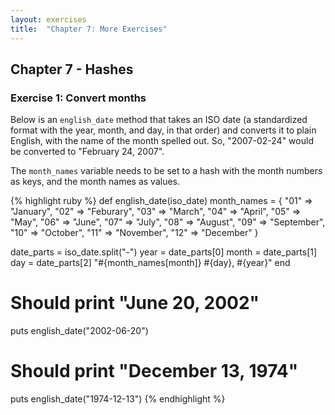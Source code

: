 ```yaml
---
layout: exercises
title:  "Chapter 7: More Exercises"
---
```


## Chapter 7 - Hashes

### Exercise 1: Convert months

Below is an `english_date` method that takes an ISO date (a standardized format with the year, month, and day, in that order) and converts it to plain English, with the name of the month spelled out. So, "2007-02-24" would be converted to "February 24, 2007".

The `month_names` variable needs to be set to a hash with the month numbers as keys, and the month names as values.

{% highlight ruby %}
def english_date(iso_date)
  month_names = {
    "01" => "January",
    "02" => "Feburary",
    "03" => "March",
    "04" => "April",
    "05" => "May",
    "06" => "June",
    "07" => "July",
    "08" => "August",
    "09" => "September",
    "10" => "October",
    "11" => "November",
    "12" => "December"
  }

  date_parts = iso_date.split("-")
  year = date_parts[0]
  month = date_parts[1]
  day = date_parts[2]
  "#{month_names[month]} #{day}, #{year}"
end

# Should print "June 20, 2002"
puts english_date("2002-06-20")
# Should print "December 13, 1974"
puts english_date("1974-12-13")
{% endhighlight %}
